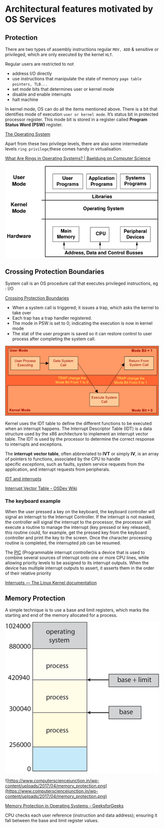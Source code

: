 # Architectural features motivated by OS Services

## Protection

There are two types of assembly instructions regular `MOV, ADD` & sensitive or privileged, which are only executed by the kernel `HLT`. 

Regular users are restricted to not 

- address I/O directly
- use instructions that manipulate the state of memory `page table pointers, TLB...`
- set mode bits that determines user or kernel mode
- disable and enable interrupts
- halt machine

In kernel mode, OS can do all the items mentioned above. There is a bit that identifies mode of execution `user or kernel mode`. It’s status bit in protected processor register. This mode bit is stored in a register called **Program Status Word (PSW)** register. 

[The Operating System](https://medium.com/swlh/the-operating-system-d2fe86842971)

Apart from these two privilege levels, there are also some intermediate levels `ring privilege`;these comes handy in virtualisation. 

[What Are Rings in Operating Systems? | Baeldung on Computer Science](https://www.baeldung.com/cs/os-rings)

![Untitled](Architectural%20features%20motivated%20by%20OS%20Services%2018f7f937ab7745528a4c17f0e224ad20/Untitled.png)

## Crossing Protection Boundaries

System call is an OS procedure call that executes privileged instructions, eg : I/O  

[Crossing Protection Boundaries](https://courses.cs.washington.edu/courses/cse451/98sp/Lectures/2-arch/tsld006.htm)

- When a system call is triggered; it issues a trap, which asks the kernel to take over
- Each trap has a trap handler registered.
- The mode in PSW is set to 0; indicating the execution is now in kernel mode
- The stat of the user program is saved so it can restore control to user process after completing the system call.

![Untitled](Architectural%20features%20motivated%20by%20OS%20Services%2018f7f937ab7745528a4c17f0e224ad20/Untitled%201.png)

Kernel uses the IDT table to define the different functions to be executed when an interrupt happens. The Interrupt Descriptor Table (IDT) is a data structure used by the x86 architecture to implement an interrupt vector table. The IDT is used by the processor to determine the correct response to interrupts and exceptions. 

The **interrupt** **vector table**, often abbreviated to **IVT** or simply **IV**, is an array of pointers to functions, associated by the CPU to handle specific *exceptions*, such as faults, system service requests from the application, and interrupt requests from peripherals.

[IDT and interrupts](https://samypesse.gitbook.io/how-to-create-an-operating-system/chapter-7)

[Interrupt Vector Table - OSDev Wiki](https://wiki.osdev.org/Interrupt_Vector_Table)

### The keyboard example

When the user pressed a key on the keyboard, the keyboard controller will signal an interrupt to the Interrupt Controller. If the interrupt is not masked, the controller will signal the interrupt to the processor, the processor will execute a routine to manage the interrupt (key pressed or key released), this routine could, for example, get the pressed key from the keyboard controller and print the key to the screen. Once the character processing routine is completed, the interrupted job can be resumed.

The [PIC](http://en.wikipedia.org/wiki/Programmable_Interrupt_Controller) (Programmable interrupt controller)is a device that is used to combine several sources of interrupt onto one or more CPU lines, while allowing priority levels to be assigned to its interrupt outputs. When the device has multiple interrupt outputs to assert, it asserts them in the order of their relative priority

[Interrupts — The Linux Kernel  documentation](https://linux-kernel-labs.github.io/refs/heads/master/lectures/interrupts.html)

## Memory Protection

A simple technique is to use a base and limit registers, which marks the starting and end of the memory allocated for a process.

![Untitled](Architectural%20features%20motivated%20by%20OS%20Services%2018f7f937ab7745528a4c17f0e224ad20/Untitled%202.png)

![https://www.computersciencejunction.in/wp-content/uploads/2017/04/memory_protection.png](https://www.computersciencejunction.in/wp-content/uploads/2017/04/memory_protection.png)

[Memory Protection in Operating Systems - GeeksforGeeks](https://www.geeksforgeeks.org/memory-protection-in-operating-systems/)

CPU checks each user reference (instruction and data address); ensuring it fall between the base and limit register values.